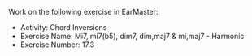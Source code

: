 Work on the following exercise in EarMaster:
- Activity: Chord Inversions
- Exercise Name: Mi7, mi7(b5), dim7, dim,maj7 & mi,maj7 - Harmonic
- Exercise Number: 17.3
